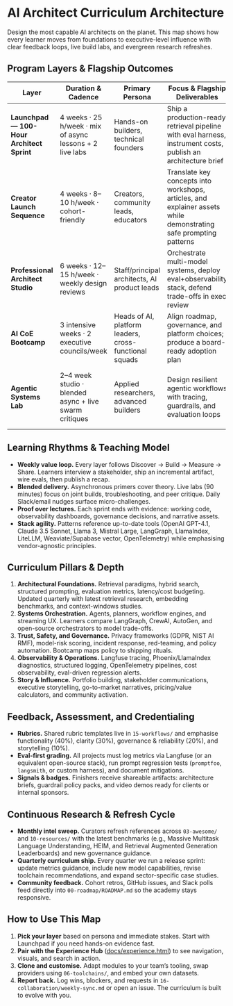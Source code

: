# AI Architect Curriculum Architecture

Design the most capable AI architects on the planet. This map shows how every learner moves from foundations to executive-level influence with clear feedback loops, live build labs, and evergreen research refreshes.

## Program Layers & Flagship Outcomes
| Layer | Duration & Cadence | Primary Persona | Focus & Flagship Deliverables | Core Assets |
| --- | --- | --- | --- | --- |
| **Launchpad — 100-Hour Architect Sprint** | 4 weeks · 25 h/week · mix of async lessons + 2 live labs | Hands-on builders, technical founders | Ship a production-ready retrieval pipeline with eval harness, instrument costs, publish an architecture brief | [100-hour AI Architect](100-hour-ai-architect.md), [RAG on Supabase](../05-projects/rag-on-supabase.md), [Eval Harness](../05-projects/evals-langfuse.md) |
| **Creator Launch Sequence** | 4 weeks · 8–10 h/week · cohort-friendly | Creators, community leads, educators | Translate key concepts into workshops, articles, and explainer assets while demonstrating safe prompting patterns | [Beginner Path](beginner.md), [Article Outlines](../09-articles/), [Brand Voice](../BRAND-VOICE.md) |
| **Professional Architect Studio** | 6 weeks · 12–15 h/week · weekly design reviews | Staff/principal architects, AI product leads | Orchestrate multi-model systems, deploy eval+observability stack, defend trade-offs in exec review | [Professional Path](professional.md), [Design Patterns](../01-design-patterns/), [Observability Playbook](../15-workflows/observability-playbook.md) |
| **AI CoE Bootcamp** | 3 intensive weeks · 2 executive councils/week | Heads of AI, platform leaders, cross-functional squads | Align roadmap, governance, and platform choices; produce a board-ready adoption plan | [Bootcamp Path](bootcamp.md), [Governance Toolkit](../08-governance/), [Collaboration Rituals](../16-collaboration/) |
| **Agentic Systems Lab** | 2–4 week studio · blended async + live swarm critiques | Applied researchers, advanced builders | Design resilient agentic workflows with tracing, guardrails, and evaluation loops | [Agentic Code Swarms](agentic-code-swarms.md), [Agentic SaaS Planner](../05-projects/agentic-saas-planner.md), [Metrics](../07-evaluation/metrics.md) |

## Learning Rhythms & Teaching Model
- **Weekly value loop.** Every layer follows Discover → Build → Measure → Share. Learners interview a stakeholder, ship an incremental artifact, wire evals, then publish a recap.
- **Blended delivery.** Asynchronous primers cover theory. Live labs (90 minutes) focus on joint builds, troubleshooting, and peer critique. Daily Slack/email nudges surface micro-challenges.
- **Proof over lectures.** Each sprint ends with evidence: working code, observability dashboards, governance decisions, and narrative assets.
- **Stack agility.** Patterns reference up-to-date tools (OpenAI GPT-4.1, Claude 3.5 Sonnet, Llama 3, Mistral Large, LangGraph, LlamaIndex, LiteLLM, Weaviate/Supabase vector, OpenTelemetry) while emphasising vendor-agnostic principles.

## Curriculum Pillars & Depth
1. **Architectural Foundations.** Retrieval paradigms, hybrid search, structured prompting, evaluation metrics, latency/cost budgeting. Updated quarterly with latest retrieval research, embedding benchmarks, and context-windows studies.
2. **Systems Orchestration.** Agents, planners, workflow engines, and streaming UX. Learners compare LangGraph, CrewAI, AutoGen, and open-source orchestrators to model trade-offs.
3. **Trust, Safety, and Governance.** Privacy frameworks (GDPR, NIST AI RMF), model-risk scoring, incident response, red-teaming, and policy automation. Bootcamp maps policy to shipping rituals.
4. **Observability & Operations.** Langfuse tracing, Phoenix/LlamaIndex diagnostics, structured logging, OpenTelemetry pipelines, cost observability, eval-driven regression alerts.
5. **Story & Influence.** Portfolio building, stakeholder communications, executive storytelling, go-to-market narratives, pricing/value calculators, and community activation.

## Feedback, Assessment, and Credentialing
- **Rubrics.** Shared rubric templates live in `15-workflows/` and emphasise functionality (40%), clarity (30%), governance & reliability (20%), and storytelling (10%).
- **Eval-first grading.** All projects must log metrics via Langfuse (or an equivalent open-source stack), run prompt regression tests (`promptfoo`, `langsmith`, or custom harness), and document mitigations.
- **Signals & badges.** Finishers receive shareable artifacts: architecture briefs, guardrail policy packs, and video demos ready for clients or internal sponsors.

## Continuous Research & Refresh Cycle
- **Monthly intel sweep.** Curators refresh references across `03-awesome/` and `10-resources/` with the latest benchmarks (e.g., Massive Multitask Language Understanding, HEIM, and Retrieval Augmented Generation Leaderboards) and new governance guidance.
- **Quarterly curriculum ship.** Every quarter we run a release sprint: update metrics guidance, include new model capabilities, revise toolchain recommendations, and expand sector-specific case studies.
- **Community feedback.** Cohort retros, GitHub issues, and Slack polls feed directly into `00-roadmap/ROADMAP.md` so the academy stays responsive.

## How to Use This Map
1. **Pick your layer** based on persona and immediate stakes. Start with Launchpad if you need hands-on evidence fast.
2. **Pair with the Experience Hub** ([docs/experience.html](../docs/experience.html)) to see navigation, visuals, and search in action.
3. **Clone and customise.** Adapt modules to your team’s tooling, swap providers using `06-toolchains/`, and embed your own datasets.
4. **Report back.** Log wins, blockers, and requests in `16-collaboration/weekly-sync.md` or open an issue. The curriculum is built to evolve with you.
